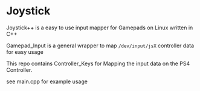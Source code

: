 # Joystick
Joystick++ is a easy to use input mapper for Gamepads on Linux written in C++

Gamepad_Input is a general wrapper to map `/dev/input/jsX` controller data for easy usage

This repo contains Controller_Keys for Mapping the input data on the PS4 Controller.

see main.cpp for example usage
